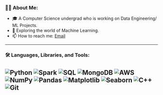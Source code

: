 ### 🧑‍💻 About Me:
- 🎓 A Computer Science undergrad who is working on Data Engineering/ ML Projects.
- 🌱 Exploring the world of Machine Learning.
- 📫 How to reach me: [Email](mailto:dobromirvelkov@gmail.com)

---

### 🛠️ Languages, Libraries, and Tools:
![Python](https://img.shields.io/badge/-Python-000?&logo=Python)
![Spark](https://img.shields.io/badge/Spark-000?&logo=Apache-Spark&logoColor=white)
![SQL](https://img.shields.io/badge/-SQL-000?&logo=MySQL)
![MongoDB](https://img.shields.io/badge/-MongoDB-000?&logo=MongoDB&logoColor=white)
![AWS](https://img.shields.io/badge/-AWS-000?&logo=Amazon-AWS&logoColor=white)
![NumPy](https://img.shields.io/badge/-NumPy-000?&logo=NumPy)
![Pandas](https://img.shields.io/badge/-Pandas-000?&logo=Pandas)
![Matplotlib](https://img.shields.io/badge/-Matplotlib-000?&logo=Matplotlib)
![Seaborn](https://img.shields.io/badge/-Seaborn-000?&logo=Seaborn)
![C++](https://img.shields.io/badge/-C++-000?&logo=c%2B%2B&logoColor=white)
![Git](https://img.shields.io/badge/-Git-000?&logo=Git&logoColor=white)
---




